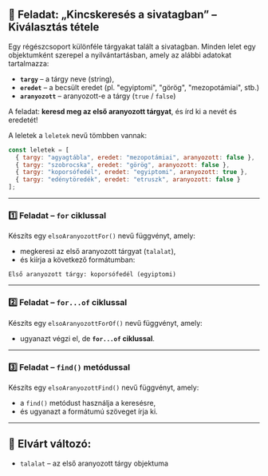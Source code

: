## 🎯 **Feladat: „Kincskeresés a sivatagban” – Kiválasztás tétele**

Egy régészcsoport különféle tárgyakat talált a sivatagban. Minden lelet egy objektumként szerepel a nyilvántartásban, amely az alábbi adatokat tartalmazza:

* **`targy`** – a tárgy neve (string),
* **`eredet`** – a becsült eredet (pl. "egyiptomi", "görög", "mezopotámiai", stb.)
* **`aranyozott`** – aranyozott-e a tárgy (`true` / `false`)

A feladat: **keresd meg az első aranyozott tárgyat**, és írd ki a nevét és eredetét!

A leletek a `leletek` nevű tömbben vannak:

```javascript
const leletek = [
  { targy: "agyagtábla", eredet: "mezopotámiai", aranyozott: false },
  { targy: "szobrocska", eredet: "görög", aranyozott: false },
  { targy: "koporsófedél", eredet: "egyiptomi", aranyozott: true },
  { targy: "edénytöredék", eredet: "etruszk", aranyozott: false }
];
```

---

### 1️⃣ Feladat – `for` ciklussal

Készíts egy `elsoAranyozottFor()` nevű függvényt, amely:

* megkeresi az első aranyozott tárgyat (`talalat`),
* és kiírja a következő formátumban:

```
Első aranyozott tárgy: koporsófedél (egyiptomi)
```

---

### 2️⃣ Feladat – `for...of` ciklussal

Készíts egy `elsoAranyozottForOf()` nevű függvényt, amely:

* ugyanazt végzi el, de **`for...of` ciklussal**.

---

### 3️⃣ Feladat – `find()` metódussal

Készíts egy `elsoAranyozottFind()` nevű függvényt, amely:

* a `find()` metódust használja a keresésre,
* és ugyanazt a formátumú szöveget írja ki.

---

## 📌 Elvárt változó:

* `talalat` – az első aranyozott tárgy objektuma
